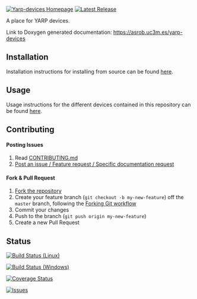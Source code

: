[![Yarp-devices Homepage](https://img.shields.io/badge/yarp-devices-orange.svg)](https://asrob.uc3m.es/yarp-devices) [![Latest Release](https://img.shields.io/github/tag/asrob-uc3m/yarp-devices.svg?label=Latest%20Release)](https://github.com/asrob-uc3m/yarp-devices/tags)

A place for YARP devices.

Link to Doxygen generated documentation: https://asrob.uc3m.es/yarp-devices

## Installation

Installation instructions for installing from source can be found [here](doc/yarp-devices-install.md).

## Usage
Usage instructions for the different devices contained in this repository can be found [here](doc/yarp-devices-usage.md).

## Contributing

#### Posting Issues

1. Read [CONTRIBUTING.md](CONTRIBUTING.md)
2. [Post an issue / Feature request / Specific documentation request](https://github.com/asrob-uc3m/yarp-devices/issues)

#### Fork & Pull Request

1. [Fork the repository](https://github.com/asrob-uc3m/yarp-devices/fork)
2. Create your feature branch (`git checkout -b my-new-feature`) off the `master` branch, following the [Forking Git workflow](https://www.atlassian.com/git/tutorials/comparing-workflows/forking-workflow)
3. Commit your changes
4. Push to the branch (`git push origin my-new-feature`)
5. Create a new Pull Request

## Status

[![Build Status (Linux)](https://travis-ci.com/asrob-uc3m/yarp-devices.svg?branch=master)](https://travis-ci.com/asrob-uc3m/yarp-devices)

[![Build Status (Windows)](https://ci.appveyor.com/api/projects/status/github/asrob-uc3m/yarp-devices?branch=master&svg=true)](https://ci.appveyor.com/project/asrob-uc3m/yarp-devices)

[![Coverage Status](https://coveralls.io/repos/asrob-uc3m/yarp-devices/badge.svg)](https://coveralls.io/r/asrob-uc3m/yarp-devices)

[![Issues](https://img.shields.io/github/issues/asrob-uc3m/yarp-devices.svg?label=Issues)](https://github.com/asrob-uc3m/yarp-devices/issues)
